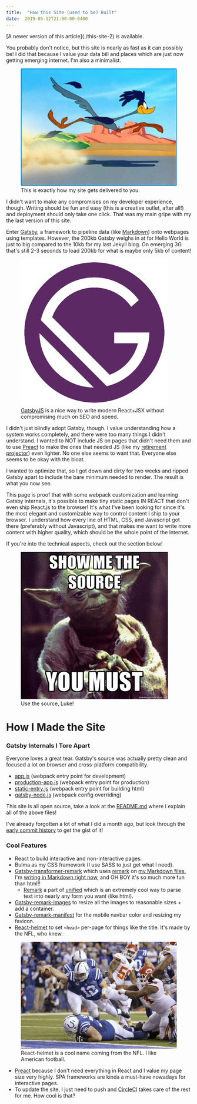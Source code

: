```yaml
---
title:  "How this Site (used to be) Built"
date:  2019-05-12T21:00:00-0400
---
```


<div class="notification is-info">
  [A newer version of this article](./this-site-2) is available.
</div>

You probably don't notice, but this site is nearly as fast as it can possibly be! I did that because I value your data bill and places which are just now getting emerging internet. I'm also a minimalist.
<figure>
<img src="./road-runner.jpg" alt="Road runner" />
<figcaption>This is exactly how my site gets delivered to you.</figcaption>
</figure>

I didn't want to make any compromises on my developer experience, though. Writing should be fun and easy (this is a creative outlet, after all!) and deployment should only take one click. That was my main gripe with my the last version of this site.

Enter [Gatsby](https://gatsbyjs.org), a framework to pipeline data (like [Markdown](https://en.wikipedia.org/wiki/Markdown)) onto webpages using templates. However, the 200kb Gatsby weighs in at for Hello World is just to big compared to the 10kb for my last Jekyll blog. On emerging 3G that's still 2-3 seconds to load 200kb for what is maybe only 5kb of content!
<figure>
<img src="./gatsby-logo.jpg" alt="Gatsby logo" />
<figcaption><a href="https://www.gatsbyjs.org">GatsbyJS</a> is a nice way to write modern React+JSX without compromising much on SEO and speed.</figcaption>
</figure>

I didn't just blindly adopt Gatsby, though. I value understanding how a system works completely, and there were too many things I didn't understand. I wanted to NOT include JS on pages that didn't need them and to use [Preact](https://preactjs.com) to make the ones that needed JS (like my [retirement projector](/posts/money/early-retirement)) even lighter. No one else seems to want that. Everyone else seems to be okay with the bloat.

I wanted to optimize that, so I got down and dirty for two weeks and ripped Gatsby apart to include the bare minimum needed to render. The result is what you now see.

This page is proof that with some webpack customization and learning Gatsby internals, it's possible to make tiny static pages IN REACT that don't even ship React.js to the browser!
It's what I've been looking for since it's the most elegant and customizable way to control content I ship to your browser.
I understand how every line of HTML, CSS, and Javascript got there (preferably without Javascript), and that makes me want to write more content with higher quality, which should be the whole point of the internet.

If you're into the technical aspects, check out the section below!

<figure>
<img src="show-me-the-source-yoda.jpg" alt="Show me the source" />
<figcaption>Use the source, Luke!</figcaption>
</figure>

# How I Made the Site
### Gatsby Internals I Tore Apart
Everyone loves a great tear. Gatsby's source was actually pretty clean and focused a lot on browser and cross-platform compatibility.

- [app.js](https://github.com/thesmartwon/thesmartwon.com/blob/master/src/app.js) (webpack entry point for development)
- [production-app.js](https://github.com/thesmartwon/thesmartwon.com/blob/master/src/production-app.js) (webpack entry point for production)
- [static-entry.js](https://github.com/thesmartwon/thesmartwon.com/blob/master/src/static-entry.js#L79) (webpack entry point for building html)
- [gatsby-node.js](https://github.com/thesmartwon/thesmartwon.com/blob/master/gatsby-node.js#L87) (webpack config overriding)

This site is all open source, take a look at the [README.md](https://github.com/thesmartwon/thesmartwon.com) where I explain all of the above files!

I've already forgotten a lot of what I did a month ago, but look through the [early commit history](https://github.com/thesmartwon/thesmartwon.com/commits/master?after=b06392c74dca5c55b9c25bfdbd17a41b4f025c26+34) to get the gist of it!

### Cool Features

- React to build interactive and non-interactive pages.
- Bulma as my CSS framework (I use SASS to just get what I need).
- [Gatsby-transformer-remark](https://github.com/gatsbyjs/gatsby/tree/master/packages/gatsby-transformer-remark) which uses [remark](https://remark.js.org) on [my Markdown files.](https://github.com/thesmartwon/thesmartwon.com/tree/master/src/posts) I'm [writing in Markdown right now,](https://github.com/thesmartwon/thesmartwon.com/blob/master/src/posts/coding/this-site.md) and OH BOY it's so much more fun than html!!
  - [Remark](https://remark.js.org) a part of [unified](https://unified.js.org) which is an extremely cool way to parse text into nearly any form you want (like html).
- [Gatsby-remark-images](https://github.com/gatsbyjs/gatsby/tree/master/packages/gatsby-remark-images) to resize all the images to reasonable sizes + add a container.
- [Gatsby-remark-manifest](https://github.com/gatsbyjs/gatsby/tree/master/packages/gatsby-plugin-manifest) for the mobile navbar color and resizing my favicon.
- [React-helmet](https://github.com/nfl/react-helmet) to set `<head>` per-page for things like the title. It's made by the NFL, who knew.

<figure>
<img src="./football.jpg" alt="Getting tackled" />
<figcaption>React-helmet is a cool name coming from the NFL. I like American football.</figcaption>
</figure>

- [Preact](https://preactjs.com/) because I don't need everything in React and I value my page size very highly. SPA frameworks are kinda a must-have nowadays for interactive pages.
- To update the site, I just need to push and [CircleCI](https://circleci.com/blog/deploying-documentation-to-github-pages-with-continuous-integration) takes care of the rest for me. How cool is that? 
